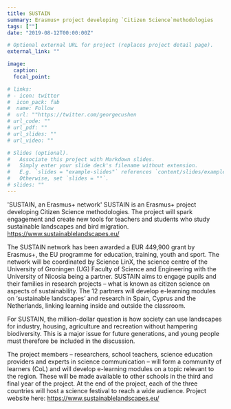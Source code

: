 ```yaml
---
title: SUSTAIN
summary: Erasmus+ project developing `Citizen Science`methodologies
tags: [""]
date: "2019-08-12T00:00:00Z"

# Optional external URL for project (replaces project detail page).
external_link: ""

image:
  caption: 
  focal_point: 

# links:
# - icon: twitter
#  icon_pack: fab
#  name: Follow
#  url: ""https://twitter.com/georgecushen
# url_code: ""
# url_pdf: ""
# url_slides: ""
# url_video: ""

# Slides (optional).
#   Associate this project with Markdown slides.
#   Simply enter your slide deck's filename without extension.
#   E.g. `slides = "example-slides"` references `content/slides/example-slides.md`.
#   Otherwise, set `slides = ""`.
# slides: ""
---
```


'SUSTAIN, an Erasmus+ network'
SUSTAIN is an Erasmus+ project developing Citizen Science methodologies. The project will spark engagement and create new tools for teachers and students who study sustainable landscapes and bird migration. https://www.sustainablelandscapes.eu/

The SUSTAIN network has been awarded a EUR 449,900 grant by Erasmus+, the EU programme for education, training, youth and sport. The network will be coordinated by Science LinX, the science centre of the University of Groningen (UG) Faculty of Science and Engineering with the University of Nicosia being a partner. SUSTAIN aims to engage pupils and their families in research projects – what is known as citizen science on aspects of sustainability. The 12 partners will develop e-learning modules on ‘sustainable landscapes’ and research in Spain, Cyprus and the Netherlands, linking learning inside and outside the classroom.

For SUSTAIN, the million-dollar question is how society can use landscapes for industry, housing, agriculture and recreation without hampering biodiversity. This is a major issue for future generations, and young people must therefore be included in the discussion.

The project members – researchers, school teachers, science education providers and experts in science communication – will form a community of learners (CoL) and will develop e-learning modules on a topic relevant to the region. These will be made available to other schools in the third and final year of the project. At the end of the project, each of the three countries will host a science festival to reach a wide audience.
Project website here: https://www.sustainablelandscapes.eu/
